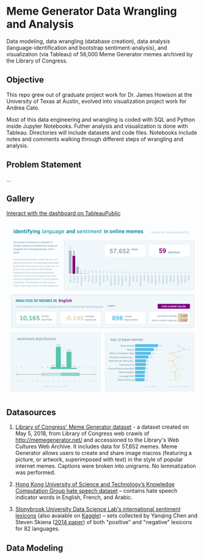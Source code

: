 # Meme Generator Data Wrangling and Analysis
Data modeling, data wrangling (database creation), data analysis (language-identification and bootstrap sentiment-analysis), and visualization (via Tableau) of 56,000 Meme Generator memes archived by the Library of Congress. 

## Objective

This repo grew out of graduate project work for Dr. James Howison at the University of Texas at Austin, evolved into visualization project work for Andrea Cato.

Most of this data engineering and wrangling is coded with SQL and Python inside Jupyter Notebooks.  Futher analysis and visualization is done with Tableau. Directories will include datasets and code files. Notebooks include notes and comments walking through different steps of wrangling and analysis.

## Problem Statement

...

## Gallery

[Interact with the dashboard on TableauPublic](https://public.tableau.com/views/MemeGeneratorLanguageandSentiment/FinalDraftDashboard2?:language=en-US&:display_count=n&:origin=viz_share_link)

![Meme sentiment and language visualization with Tableau](assets/meme_dash.png)

## Datasources

1. [Library of Congress' Meme Generator dataset](https://www.loc.gov/item/2018655320/) - a dataset created on May 5, 2018, from Library of Congress web crawls of http://memegenerator.net/ and accessioned to the Library's Web Cultures Web Archive. It includes data for 57,652 memes. Meme Generator allows users to create and share image macros (featuring a picture, or artwork, superimposed with text) in the style of popular internet memes. Captions were broken into unigrams. No lemmatization was performed.

2. [Hong Kong University of Science and Technology’s Knowledge Computation Group hate speech dataset](https://github.com/HKUST-KnowComp/MLMA_hate_speech) – contains hate speech indicator words in English, French, and Arabic.

3. [Stonybrook University Data Science Lab's international sentiment lexicons](https://sites.google.com/site/datascienceslab/projects/multilingualsentiment) (also avaiable on [Kaggle](https://www.kaggle.com/rtatman/sentiment-lexicons-for-81-languages)) – sets collected by Yanqing Chen and Steven Skiena ([2014 paper](https://www.semanticscholar.org/paper/Building-Sentiment-Lexicons-for-All-Major-Languages-Chen-Skiena/c5e3b065e352a93d8754b86baaf8ec20bf81a5c3)) of both "positive" and "negative" lexicons for 82 languages.

## Data Modeling





